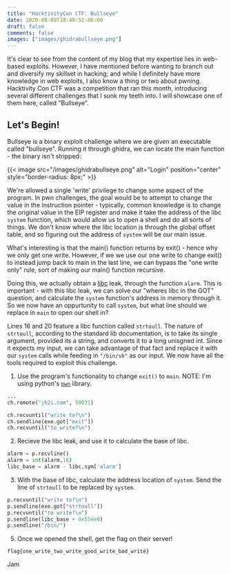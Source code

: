 ```yaml
---
title: "HacktivityCon CTF: Bullseye"
date: 2020-08-09T18:48:52-06:00
draft: false
comments: false
images: ["images/ghidrabullseye.png"]
---
```


It's clear to see from the content of my blog that my expertise lies in web-based exploits. However, I have mentioned before wanting to branch out and diversify my skillset in hacking; and while I definitely have more knowledge in web exploits, I also know a thing or two about pwning. Hacktivity Con CTF was a competition that ran this month, introducing several different challenges that I sunk my teeth into. I will showcase one of them here, called "Bullseye".

## Let's Begin!

Bullseye is a binary exploit challenge where we are given an executable called "bullseye". Running it through ghidra, we can locate the main function - the binary isn't stripped:

{{< image src="/images/ghidrabullseye.png" alt="Login" position="center" style="border-radius: 8px;" >}}

We're allowed a single 'write' privilege to change some aspect of the program. In pwn challenges, the goal would be to attempt to change the value in the instruction pointer - typically, common knowledge is to change the original value in the EIP register and make it take the address of the libc ``system`` function, which would allow us to open a shell and do all sorts of things. We don't know where the libc location is through the global offset table, and so figuring out the address of ``system`` will be our main issue. 

What's interesting is that the main() function returns by exit() - hence why we only get one write. However, if we we use our one write to change exit() to instead jump back to main in the last line, we can bypass the "one write only" rule, sort of making our main() function recursive. 

Doing this, we actually obtain a [libc](https://www.gnu.org/software/libc/) leak, through the function ``alarm``. This is important - with this libc leak, we can solve our "wheres libc in the GOT" question, and calculate the ``system`` function's address in memory through it.
So we now have an oppurtunity to call ``system``, but what line should we replace in ``main`` to open our shell in?

Lines 16 and 20 feature a libc function called ``strtoull``. The nature of ``strtoull``, according to the standard lib documentation, is to take its single argument, provided its a string, and converts it to a long unisgned int. Since it expects my input, we can take advantage of that fact and replace it with our ``system`` calls while feeding in ``"/bin/sh"`` as our input.
We now have all the tools required to exploit this challenge.

1. Use the program's functionality to change ``exit()`` to ``main``. NOTE: I'm using python's [``pwn``](http://docs.pwntools.com/en/stable/) library.

```python
...
ch.remote("jh2i.com", 50031)

ch.recvuntil("write to?\n")
ch.sendline(exe.got["exit"])
ch.recvuntil("to write?\n")
```

2. Recieve the libc leak, and use it to calculate the base of libc. 

```python
alarm = p.recvline()
alarm = int(alarm,16)
libc_base = alarm - libc.sym['alarm']
```

3. With the base of libc, calculate the address location of ``system``. Send the line of ``strtoull`` to be replaced by ``system``.

```python
p.recvuntil("write to?\n")
p.sendline(exe.got["strtoull"])
p.recvuntil("to write?\n")
p.sendline(libc_base + 0x554e0)
p.sendline("/bin/")
```

5. Once we opened the shell, get the flag on their server!

``flag{one_write_two_write_good_write_bad_write}``

Jam